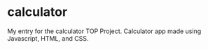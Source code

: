 # calculator
My entry for the calculator TOP Project. Calculator app made using Javascript, HTML, and CSS.


